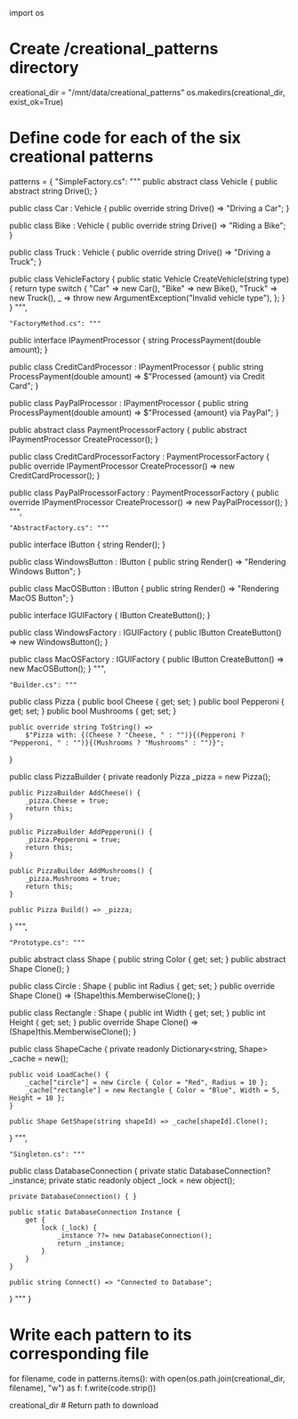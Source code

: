 

import os

# Create /creational_patterns directory
creational_dir = "/mnt/data/creational_patterns"
os.makedirs(creational_dir, exist_ok=True)

# Define code for each of the six creational patterns

patterns = {
    "SimpleFactory.cs": """
public abstract class Vehicle {
    public abstract string Drive();
}

public class Car : Vehicle {
    public override string Drive() => "Driving a Car";
}

public class Bike : Vehicle {
    public override string Drive() => "Riding a Bike";
}

public class Truck : Vehicle {
    public override string Drive() => "Driving a Truck";
}

public class VehicleFactory {
    public static Vehicle CreateVehicle(string type) {
        return type switch {
            "Car" => new Car(),
            "Bike" => new Bike(),
            "Truck" => new Truck(),
            _ => throw new ArgumentException("Invalid vehicle type"),
        };
    }
}
""",

    "FactoryMethod.cs": """
public interface IPaymentProcessor {
    string ProcessPayment(double amount);
}

public class CreditCardProcessor : IPaymentProcessor {
    public string ProcessPayment(double amount) => $"Processed {amount} via Credit Card";
}

public class PayPalProcessor : IPaymentProcessor {
    public string ProcessPayment(double amount) => $"Processed {amount} via PayPal";
}

public abstract class PaymentProcessorFactory {
    public abstract IPaymentProcessor CreateProcessor();
}

public class CreditCardProcessorFactory : PaymentProcessorFactory {
    public override IPaymentProcessor CreateProcessor() => new CreditCardProcessor();
}

public class PayPalProcessorFactory : PaymentProcessorFactory {
    public override IPaymentProcessor CreateProcessor() => new PayPalProcessor();
}
""",

    "AbstractFactory.cs": """
public interface IButton {
    string Render();
}

public class WindowsButton : IButton {
    public string Render() => "Rendering Windows Button";
}

public class MacOSButton : IButton {
    public string Render() => "Rendering MacOS Button";
}

public interface IGUIFactory {
    IButton CreateButton();
}

public class WindowsFactory : IGUIFactory {
    public IButton CreateButton() => new WindowsButton();
}

public class MacOSFactory : IGUIFactory {
    public IButton CreateButton() => new MacOSButton();
}
""",

    "Builder.cs": """
public class Pizza {
    public bool Cheese { get; set; }
    public bool Pepperoni { get; set; }
    public bool Mushrooms { get; set; }

    public override string ToString() =>
        $"Pizza with: {(Cheese ? "Cheese, " : "")}{(Pepperoni ? "Pepperoni, " : "")}{(Mushrooms ? "Mushrooms" : "")}";
}

public class PizzaBuilder {
    private readonly Pizza _pizza = new Pizza();

    public PizzaBuilder AddCheese() {
        _pizza.Cheese = true;
        return this;
    }

    public PizzaBuilder AddPepperoni() {
        _pizza.Pepperoni = true;
        return this;
    }

    public PizzaBuilder AddMushrooms() {
        _pizza.Mushrooms = true;
        return this;
    }

    public Pizza Build() => _pizza;
}
""",

    "Prototype.cs": """
public abstract class Shape {
    public string Color { get; set; }
    public abstract Shape Clone();
}

public class Circle : Shape {
    public int Radius { get; set; }
    public override Shape Clone() => (Shape)this.MemberwiseClone();
}

public class Rectangle : Shape {
    public int Width { get; set; }
    public int Height { get; set; }
    public override Shape Clone() => (Shape)this.MemberwiseClone();
}

public class ShapeCache {
    private readonly Dictionary<string, Shape> _cache = new();

    public void LoadCache() {
        _cache["circle"] = new Circle { Color = "Red", Radius = 10 };
        _cache["rectangle"] = new Rectangle { Color = "Blue", Width = 5, Height = 10 };
    }

    public Shape GetShape(string shapeId) => _cache[shapeId].Clone();
}
""",

    "Singleton.cs": """
public class DatabaseConnection {
    private static DatabaseConnection? _instance;
    private static readonly object _lock = new object();

    private DatabaseConnection() { }

    public static DatabaseConnection Instance {
        get {
            lock (_lock) {
                _instance ??= new DatabaseConnection();
                return _instance;
            }
        }
    }

    public string Connect() => "Connected to Database";
}
"""
}

# Write each pattern to its corresponding file
for filename, code in patterns.items():
    with open(os.path.join(creational_dir, filename), "w") as f:
        f.write(code.strip())

creational_dir  # Return path to download

